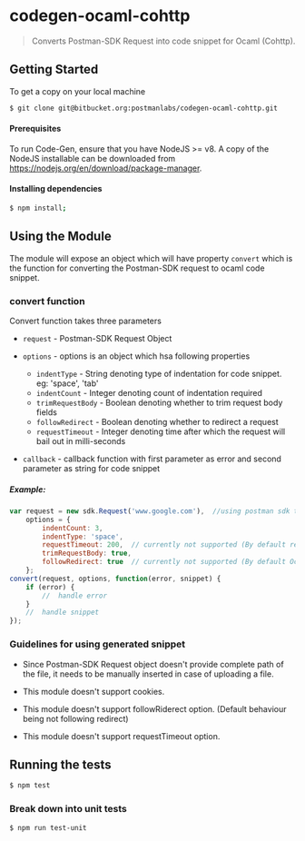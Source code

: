 # codegen-ocaml-cohttp

> Converts Postman-SDK Request into code snippet for Ocaml (Cohttp).

## Getting Started
To get a copy on your local machine
```bash
$ git clone git@bitbucket.org:postmanlabs/codegen-ocaml-cohttp.git
```

#### Prerequisites
To run Code-Gen, ensure that you have NodeJS >= v8. A copy of the NodeJS installable can be downloaded from https://nodejs.org/en/download/package-manager.

#### Installing dependencies
```bash
$ npm install;
```

## Using the Module
The module will expose an object which will have property `convert` which is the function for converting the Postman-SDK request to ocaml code snippet.

### convert function
Convert function takes three parameters

* `request` - Postman-SDK Request Object

* `options` - options is an object which hsa following properties
    * `indentType` - String denoting type of indentation for code snippet. eg: 'space', 'tab'
    * `indentCount` - Integer denoting count of indentation required
    * `trimRequestBody` - Boolean denoting whether to trim request body fields
    * `followRedirect` - Boolean denoting whether to redirect a request 
    * `requestTimeout` - Integer denoting time after which the request will bail out in milli-seconds

* `callback` - callback function with first parameter as error and second parameter as string for code snippet

##### Example:
```js
var request = new sdk.Request('www.google.com'),  //using postman sdk to create request  
    options = {
        indentCount: 3,
        indentType: 'space',
        requestTimeout: 200,  // currently not supported (By default request will never bail out in Ocaml)
        trimRequestBody: true,
        followRedirect: true  // currently not supported (By default Ocaml will follow redirect.)
    };
convert(request, options, function(error, snippet) {
    if (error) {
        //  handle error
    }
    //  handle snippet
});
```
### Guidelines for using generated snippet

* Since Postman-SDK Request object doesn't provide complete path of the file, it needs to be manually inserted in case of uploading a file.

* This module doesn't support cookies.

* This module doesn't support followRiderect option. (Default behaviour being not following redirect)

* This module doesn't support requestTimeout option.

## Running the tests

```bash
$ npm test
```

### Break down into unit tests

```bash
$ npm run test-unit
```